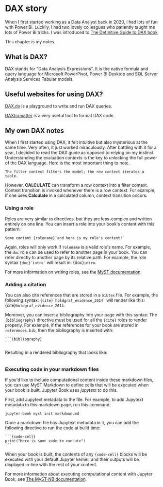 # DAX story
When I first started working as a Data Analyst back in 2020, I had lots of fun with Power Bi. Luckily, I had two lovely colleagues who patiently taught me lots of Power Bi tricks. I was introduced to [The Definitive Guide to DAX book](https://www.amazon.com.au/DEFINITIVE-GUIDE-DAX-INTELLIGENCE-MICROSOFT/dp/9353945488/ref=asc_df_9353945488/?tag=googleshopdsk-22&linkCode=df0&hvadid=464180633192&hvpos=&hvnetw=g&hvrand=3126569913376291643&hvpone=&hvptwo=&hvqmt=&hvdev=c&hvdvcmdl=&hvlocint=&hvlocphy=9071400&hvtargid=pla-1025753890035&psc=1) 

This chapter is my notes.


## What is DAX?

DAX stands for "Data Analysis Expressions". It is the native formula and query language for Microsoft PowerPivot, Power BI Desktop and SQL Server Analysis Services Tabular models.


## Useful websites for using DAX?
[DAX.do](https://dax.do/) is a playground to write and run DAX queries.

[DAXformatter](https://www.daxformatter.com/) is a very useful tool to format DAX code.

## My own DAX notes
When I first started using DAX, it felt intuitive but also mysterious at the same time. Very often, it just worked miraculously. After battling with it for a year, I decided to read the DAX guide as opposed to relying on my instinct. Understanding the evaluation contexts is the key to unlocking the full power of the DAX language. Here is the most important thing to note.

```{note}
The filter context filters the model; the row context iterates a table.
```

However, **CALCULATE** can transform a row context into a filter context. Context transition is invoked whenever there is a row context. For example, if one uses **Calculate** in a calculated column, context transition occurs.


### Using a role

Roles are very similar to directives, but they are less-complex and written
entirely on one line. You can insert a role into your book's content with
this pattern:

```
Some content {rolename}`and here is my role's content!`
```

Again, roles will only work if `rolename` is a valid role's name. For example,
the `doc` role can be used to refer to another page in your book. You can
refer directly to another page by its relative path. For example, the
role syntax `` {doc}`intro` `` will result in: {doc}`intro`.

For more information on writing roles, see the
[MyST documentation](https://myst-parser.readthedocs.io/).


### Adding a citation

You can also cite references that are stored in a `bibtex` file. For example,
the following syntax: `` {cite}`holdgraf_evidence_2014` `` will render like
this: {cite}`holdgraf_evidence_2014`.

Moreover, you can insert a bibliography into your page with this syntax:
The `{bibliography}` directive must be used for all the `{cite}` roles to
render properly.
For example, if the references for your book are stored in `references.bib`,
then the bibliography is inserted with:

````
```{bibliography}
```
````

Resulting in a rendered bibliography that looks like:

```{bibliography}
```


### Executing code in your markdown files

If you'd like to include computational content inside these markdown files,
you can use MyST Markdown to define cells that will be executed when your
book is built. Jupyter Book uses *jupytext* to do this.

First, add Jupytext metadata to the file. For example, to add Jupytext metadata
to this markdown page, run this command:

```
jupyter-book myst init markdown.md
```

Once a markdown file has Jupytext metadata in it, you can add the following
directive to run the code at build time:

````
```{code-cell}
print("Here is some code to execute")
```
````

When your book is built, the contents of any `{code-cell}` blocks will be
executed with your default Jupyter kernel, and their outputs will be displayed
in-line with the rest of your content.

For more information about executing computational content with Jupyter Book,
see [The MyST-NB documentation](https://myst-nb.readthedocs.io/).
